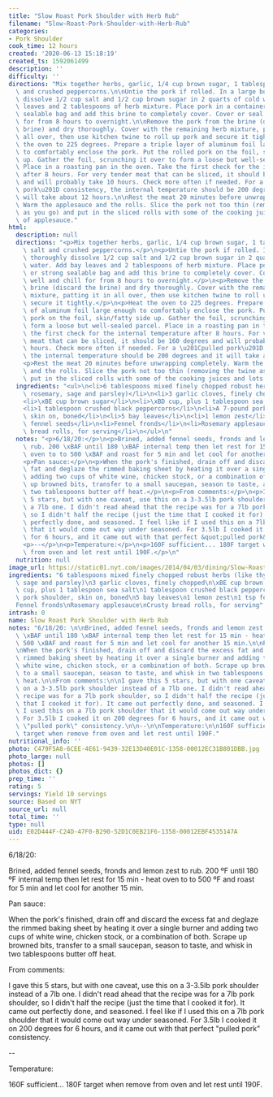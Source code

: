 ```yaml
---
title: "Slow Roast Pork Shoulder with Herb Rub"
filename: "Slow-Roast-Pork-Shoulder-with-Herb-Rub"
categories:
- Pork Shoulder
cook_time: 12 hours
created: '2020-06-13 15:18:19'
created_ts: 1592061499
description: ''
difficulty: ''
directions: "Mix together herbs, garlic, 1/4 cup brown sugar, 1 tablespoon sea salt\
  \ and crushed peppercorns.\n\nUntie the pork if rolled. In a large bowl, thoroughly\
  \ dissolve 1/2 cup salt and 1/2 cup brown sugar in 2 quarts of cold water. Add bay\
  \ leaves and 2 tablespoons of herb mixture. Place pork in a container or strong\
  \ sealable bag and add this brine to completely cover. Cover or seal well and chill\
  \ for from 8 hours to overnight.\n\nRemove the pork from the brine (discard the\
  \ brine) and dry thoroughly. Cover with the remaining herb mixture, patting it in\
  \ all over, then use kitchen twine to roll up pork and secure it tightly.\n\nHeat\
  \ the oven to 225 degrees. Prepare a triple layer of aluminum foil large enough\
  \ to comfortably enclose the pork. Put the rolled pork on the foil, skin/fatty side\
  \ up. Gather the foil, scrunching it over to form a loose but well-sealed parcel.\
  \ Place in a roasting pan in the oven. Take the first check for the internal temperature\
  \ after 8 hours. For very tender meat that can be sliced, it should be 160 degrees\
  \ and will probably take 10 hours. Check more often if needed. For a \u201Cpulled\
  \ pork\u201D consistency, the internal temperature should be 200 degrees and it\
  \ will take about 12 hours.\n\nRest the meat 20 minutes before unwrapping completely.\
  \ Warm the applesauce and the rolls. Slice the pork not too thin (removing the twine\
  \ as you go) and put in the sliced rolls with some of the cooking juices and lots\
  \ of applesauce."
html:
  description: null
  directions: "<p>Mix together herbs, garlic, 1/4 cup brown sugar, 1 tablespoon sea\
    \ salt and crushed peppercorns.</p>\n<p>Untie the pork if rolled. In a large bowl,\
    \ thoroughly dissolve 1/2 cup salt and 1/2 cup brown sugar in 2 quarts of cold\
    \ water. Add bay leaves and 2 tablespoons of herb mixture. Place pork in a container\
    \ or strong sealable bag and add this brine to completely cover. Cover or seal\
    \ well and chill for from 8 hours to overnight.</p>\n<p>Remove the pork from the\
    \ brine (discard the brine) and dry thoroughly. Cover with the remaining herb\
    \ mixture, patting it in all over, then use kitchen twine to roll up pork and\
    \ secure it tightly.</p>\n<p>Heat the oven to 225 degrees. Prepare a triple layer\
    \ of aluminum foil large enough to comfortably enclose the pork. Put the rolled\
    \ pork on the foil, skin/fatty side up. Gather the foil, scrunching it over to\
    \ form a loose but well-sealed parcel. Place in a roasting pan in the oven. Take\
    \ the first check for the internal temperature after 8 hours. For very tender\
    \ meat that can be sliced, it should be 160 degrees and will probably take 10\
    \ hours. Check more often if needed. For a \u201Cpulled pork\u201D consistency,\
    \ the internal temperature should be 200 degrees and it will take about 12 hours.</p>\n\
    <p>Rest the meat 20 minutes before unwrapping completely. Warm the applesauce\
    \ and the rolls. Slice the pork not too thin (removing the twine as you go) and\
    \ put in the sliced rolls with some of the cooking juices and lots of applesauce.</p>\n"
  ingredients: "<ul>\n<li>6 tablespoons mixed finely chopped robust herbs (like thyme,\
    \ rosemary, sage and parsley)</li>\n<li>3 garlic cloves, finely chopped</li>\n\
    <li>\xBE cup brown sugar</li>\n<li>\xBD cup, plus 1 tablespoon sea salt</li>\n\
    <li>1 tablespoon crushed black peppercorns</li>\n<li>A 7-pound pork shoulder,\
    \ skin on, boned</li>\n<li>5 bay leaves</li>\n<li>1 lemon zest</li>\n<li>1 tsp\
    \ fennel seeds</li>\n<li>Fennel fronds</li>\n<li>Rosemary applesauce</li>\n<li>Crusty\
    \ bread rolls, for serving</li>\n</ul>\n"
  notes: "<p>6/18/20:</p>\n<p>Brined, added fennel seeds, fronds and lemon zest to\
    \ rub. 200 \xBAF until 180 \xBAF internal temp then let rest for 15 min - heat\
    \ oven to to 500 \xBAF and roast for 5 min and let cool for another 15 min.</p>\n\
    <p>Pan sauce:</p>\n<p>When the pork's finished, drain off and discard the excess\
    \ fat and deglaze the rimmed baking sheet by heating it over a single burner and\
    \ adding two cups of white wine, chicken stock, or a combination of both. Scrape\
    \ up browned bits, transfer to a small saucepan, season to taste, and whisk in\
    \ two tablespoons butter off heat.</p>\n<p>From comments:</p>\n<p>I gave this\
    \ 5 stars, but with one caveat, use this on a 3-3.5lb pork shoulder instead of\
    \ a 7lb one. I didn't read ahead that the recipe was for a 7lb pork shoulder,\
    \ so I didn't half the recipe (just the time that I cooked it for). It came out\
    \ perfectly done, and seasoned. I feel like if I used this on a 7lb pork shoulder\
    \ that it would come out way under seasoned. For 3.5lb I cooked it on 200 degrees\
    \ for 6 hours, and it came out with that perfect &quot;pulled pork&quot; consistency.</p>\n\
    <p>--</p>\n<p>Temperature:</p>\n<p>160F sufficient... 180F target when remove\
    \ from oven and let rest until 190F.</p>\n"
  nutrition: null
image_url: https://static01.nyt.com/images/2014/04/03/dining/Slow-Roast-Pork-Shoulder/Slow-Roast-Pork-Shoulder-articleLarge.jpg
ingredients: "6 tablespoons mixed finely chopped robust herbs (like thyme, rosemary,\
  \ sage and parsley)\n3 garlic cloves, finely chopped\n\xBE cup brown sugar\n\xBD\
  \ cup, plus 1 tablespoon sea salt\n1 tablespoon crushed black peppercorns\nA 7-pound\
  \ pork shoulder, skin on, boned\n5 bay leaves\n1 lemon zest\n1 tsp fennel seeds\n\
  Fennel fronds\nRosemary applesauce\nCrusty bread rolls, for serving"
intrash: 0
name: Slow Roast Pork Shoulder with Herb Rub
notes: "6/18/20: \n\nBrined, added fennel seeds, fronds and lemon zest to rub. 200\
  \ \xBAF until 180 \xBAF internal temp then let rest for 15 min - heat oven to to\
  \ 500 \xBAF and roast for 5 min and let cool for another 15 min.\n\nPan sauce:\n\
  \nWhen the pork's finished, drain off and discard the excess fat and deglaze the\
  \ rimmed baking sheet by heating it over a single burner and adding two cups of\
  \ white wine, chicken stock, or a combination of both. Scrape up browned bits, transfer\
  \ to a small saucepan, season to taste, and whisk in two tablespoons butter off\
  \ heat.\n\nFrom comments:\n\nI gave this 5 stars, but with one caveat, use this\
  \ on a 3-3.5lb pork shoulder instead of a 7lb one. I didn't read ahead that the\
  \ recipe was for a 7lb pork shoulder, so I didn't half the recipe (just the time\
  \ that I cooked it for). It came out perfectly done, and seasoned. I feel like if\
  \ I used this on a 7lb pork shoulder that it would come out way under seasoned.\
  \ For 3.5lb I cooked it on 200 degrees for 6 hours, and it came out with that perfect\
  \ \"pulled pork\" consistency.\n\n--\n\nTemperature:\n\n160F sufficient... 180F\
  \ target when remove from oven and let rest until 190F."
nutritional_info: ''
photo: C479F5A8-6CEE-4E61-9439-32E13D40E01C-1358-00012EC31B801DBB.jpg
photo_large: null
photos: []
photos_dict: {}
prep_time: ''
rating: 5
servings: Yield 10 servings
source: Based on NYT
source_url: null
total_time: ''
type: null
uid: E02D444F-C24D-47F0-B290-52D1C0EB21F6-1358-00012EBF4535147A
---
```

6/18/20: 

Brined, added fennel seeds, fronds and lemon zest to rub. 200 ºF until 180 ºF internal temp then let rest for 15 min - heat oven to to 500 ºF and roast for 5 min and let cool for another 15 min.

Pan sauce:

When the pork's finished, drain off and discard the excess fat and deglaze the rimmed baking sheet by heating it over a single burner and adding two cups of white wine, chicken stock, or a combination of both. Scrape up browned bits, transfer to a small saucepan, season to taste, and whisk in two tablespoons butter off heat.

From comments:

I gave this 5 stars, but with one caveat, use this on a 3-3.5lb pork shoulder instead of a 7lb one. I didn't read ahead that the recipe was for a 7lb pork shoulder, so I didn't half the recipe (just the time that I cooked it for). It came out perfectly done, and seasoned. I feel like if I used this on a 7lb pork shoulder that it would come out way under seasoned. For 3.5lb I cooked it on 200 degrees for 6 hours, and it came out with that perfect "pulled pork" consistency.

--

Temperature:

160F sufficient... 180F target when remove from oven and let rest until 190F.
